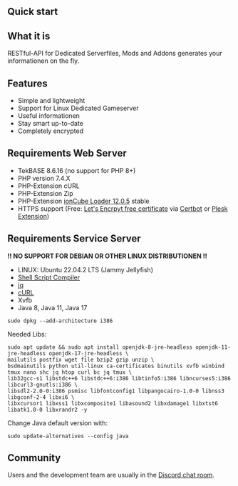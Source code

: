 ## Quick start

## What it is

RESTful-API for Dedicated Serverfiles, Mods and Addons generates your informationen on the fly.


## Features

- Simple and lightweight
- Support for Linux Dedicated Gameserver
- Useful informationen
- Stay smart up-to-date
- Completely encrypted

## Requirements Web Server
 
- TekBASE 8.6.16 (no support for PHP 8+)
- PHP version 7.4.X 
- PHP-Extension cURL
- PHP-Extension Zip 
- PHP-Extension [ionCube Loader 12.0.5](https://ioncube.com/lw) stable
- HTTPS support (Free: [Let's Encrpyt free certificate](https://letsencrypt.org/de/) via [Certbot](https://certbot.eff.org/) or [Plesk Extension](https://www.plesk.com/extensions/letsencrypt/))


## Requirements Service Server

**!! NO SUPPORT FOR DEBIAN OR OTHER LINUX DISTRIBUTIONEN !!**
- LINUX: Ubuntu 22.04.2 LTS (Jammy Jellyfish)
- [Shell Script Compiler](https://github.com/neurobin/shc)
- [jq](https://stedolan.github.io/jq/)
- [cURL](https://wiki.ubuntuusers.de/cURL/)
- Xvfb
- Java 8, Java 11, Java 17

```ssh
sudo dpkg --add-architecture i386
```

Needed Libs:
```ssh
sudo apt update && sudo apt install openjdk-8-jre-headless openjdk-11-jre-headless openjdk-17-jre-headless \
mailutils postfix wget file bzip2 gzip unzip \
bsdmainutils python util-linux ca-certificates binutils xvfb winbind tmux nano shc jq htop curl bc jq tmux \
lib32gcc-s1 libstdc++6 libstdc++6:i386 libtinfo5:i386 libncurses5:i386 libcurl3-gnutls:i386 \
libsdl2-2.0-0:i386 psmisc libfontconfig1 libpangocairo-1.0-0 libnss3 libgconf-2-4 libxi6 \
libxcursor1 libxss1 libxcomposite1 libasound2 libxdamage1 libxtst6 libatk1.0-0 libxrandr2 -y
```

Change Java default version with:
```ssh
sudo update-alternatives --config java
```

## Community

Users and the development team are usually in the [Discord chat room](https://celltek.de/discord).
